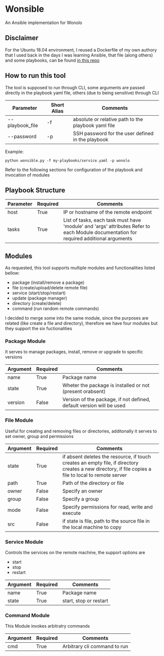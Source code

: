 # Wonsible

An Ansible implementation for Wonolo

## Disclaimer

For the Ubuntu 18.04 environment, I reused a Dockerfile of my own authory that I used back in the days I was learning Ansible, that file (along others) and some playbooks, can be found [in this repo](https://github.com/tomasdepi/ansible)

## How to run this tool

The tool is supposed to run through CLI, some arguments are passed directly in the playbook yaml file, others (due to being sensitive) through CLI

| Parameter       | Short Alias | Comments                                                             |
|-----------------|-------------|----------------------------------------------------------------------|
| --playbook_file | -f          | absolute or relative path to the playbook yaml file                  |
| --password      | -p          | SSH password for the user defined in the playbook                    |


Example:
```
python wonsible.py -f my-playbooks/service.yaml -p wonolo
```

Refer to the following sections for configuration of the playbook and invocation of modules

## Playbook Structure

| Parameter | Required | Comments                                                                                                                              |
|-----------|----------|---------------------------------------------------------------------------------------------------------------------------------------|
| host      |   True   |IP or hostname of the remote endpoint                                                                                                  |
| tasks     |   True   |List of tasks, each task must have 'module' and 'args' attributes Refer to each Module documentation for required additional arguments |

## Modules

As requested, this tool supports multiple modules and functionalities listed bellow:

* package (install/remove a package)
* file (create/upload/delete remote file)
* service (start/stop/restart)
* update (package manager)
* directory (create/delete)
* command (run random remote commands)


I decided to merge some into the same module, since the purposes are related (like create a file and directory), therefore we have four modules but they support the six fuctionalities

### Package Module

It serves to manage packages, install, remove or upgrade to specific versions

| Argument  | Required | Comments                                                             |
|-----------|----------|----------------------------------------------------------------------|
| name      |   True   | Package name                                                         |
| state     |   True   | Wheter the package is installed or not (present orabsent)            |
| version   |   False  | Version of the package, if not defined, default version will be used |

### File Module

Useful for creating and removing files or directories, additonally it serves to set owner, group and permissions

| Argument | Required | Comments                                                                        |
|----------|----------|---------------------------------------------------------------------------------|
| state    |  True    | if absent deletes the resource, if touch creates an empty file, if directory creates a new directory, if file copies a file to local to remote server |
| path     |  True    | Path of the directory or file                                                   |
| owner    |  False   | Specify an owner                                                                |
| group    |  False   | Specify a group                                                                 |
| mode     |  False   | Specify permissions for read, write and execute                                 |
| src      |  False   | if state is file, path to the source file in the local machine to copy          |

### Service Module

Controls the services on the remote machine, the support options are
* start
* stop
* restart

| Argument  | Required | Comments                          |
|-----------|----------|-----------------------------------|
| name      |   True   | Package name                      |
| state     |   True   | start, stop or restart            |

### Command Module

This Module invokes arbitratry commands

| Argument | Required | Comments                     |
|----------|----------|------------------------------|
|cmd       |  True    | Arbitrary cli command to run | 

